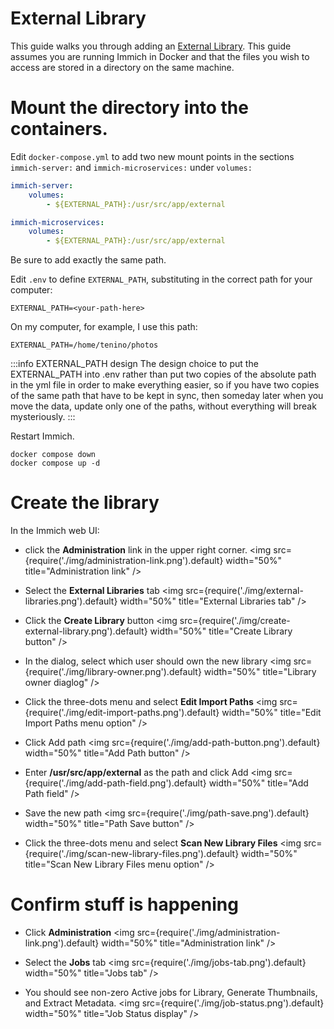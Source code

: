 # External Library

This guide walks you through adding an [External Library](/docs/features/libraries#external-libraries).
This guide assumes you are running Immich in Docker and that the files you wish to access are stored
in a directory on the same machine.

# Mount the directory into the containers.

Edit `docker-compose.yml` to add two new mount points in the sections `immich-server:` and `immich-microservices:` under `volumes:`

```yaml
immich-server:
    volumes:
        - ${EXTERNAL_PATH}:/usr/src/app/external

immich-microservices:
    volumes:
        - ${EXTERNAL_PATH}:/usr/src/app/external
```

Be sure to add exactly the same path.

Edit `.env` to define `EXTERNAL_PATH`, substituting in the correct path for your computer:

```
EXTERNAL_PATH=<your-path-here>
```

On my computer, for example, I use this path:

```
EXTERNAL_PATH=/home/tenino/photos
```

:::info EXTERNAL_PATH design
The design choice to put the EXTERNAL_PATH into .env rather than put two copies of the absolute path in the yml file in order to make everything easier, so if you have two copies of the same path that have to be kept in sync, then someday later when you move the data, update only one of the paths, without everything will break mysteriously.
:::

Restart Immich.

```
docker compose down
docker compose up -d
```

# Create the library

In the Immich web UI:

- click the **Administration** link in the upper right corner.
  <img src={require('./img/administration-link.png').default} width="50%" title="Administration link" />

- Select the **External Libraries** tab
  <img src={require('./img/external-libraries.png').default} width="50%" title="External Libraries tab" />

- Click the **Create Library** button
  <img src={require('./img/create-external-library.png').default} width="50%" title="Create Library button" />

- In the dialog, select which user should own the new library
  <img src={require('./img/library-owner.png').default} width="50%" title="Library owner diaglog" />

- Click the three-dots menu and select **Edit Import Paths**
  <img src={require('./img/edit-import-paths.png').default} width="50%" title="Edit Import Paths menu option" />

- Click Add path
  <img src={require('./img/add-path-button.png').default} width="50%" title="Add Path button" />

- Enter **/usr/src/app/external** as the path and click Add
  <img src={require('./img/add-path-field.png').default} width="50%" title="Add Path field" />

- Save the new path
  <img src={require('./img/path-save.png').default} width="50%" title="Path Save button" />

- Click the three-dots menu and select **Scan New Library Files**
  <img src={require('./img/scan-new-library-files.png').default} width="50%" title="Scan New Library Files menu option" />

# Confirm stuff is happening

- Click **Administration**
  <img src={require('./img/administration-link.png').default} width="50%" title="Administration link" />

- Select the **Jobs** tab
  <img src={require('./img/jobs-tab.png').default} width="50%" title="Jobs tab" />

- You should see non-zero Active jobs for
  Library, Generate Thumbnails, and Extract Metadata.
  <img src={require('./img/job-status.png').default} width="50%" title="Job Status display" />
